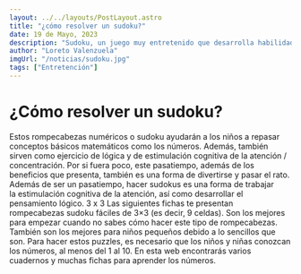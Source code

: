 ```yaml
---
layout: ../../layouts/PostLayout.astro
title: "¿cómo resolver un sudoku?"
date: 19 de Mayo, 2023
description: "Sudoku, un juego muy entretenido que desarrolla habilidad matemática ."
author: "Loreto Valenzuela"
imgUrl: "/noticias/sudoku.jpg"
tags: ["Entretención"]
---
```


# **¿Cómo resolver un sudoku?**

Estos rompecabezas numéricos o sudoku ayudarán a los niños a repasar conceptos básicos
matemáticos como los números. Además, también sirven como ejercicio de lógica y
de estimulación cognitiva de la atención / concentración. Por si fuera poco, este pasatiempo,
además de los beneficios que presenta, también es una forma de divertirse y pasar el rato.
Además de ser un pasatiempo, hacer sudokus es una forma de trabajar la estimulación cognitiva
de la atención, así como desarrollar el pensamiento lógico. 3 x 3
Las siguientes fichas te presentan rompecabezas sudoku fáciles de 3×3 (es decir, 9 celdas). Son los
mejores para empezar cuando no sabes cómo hacer este tipo de rompecabezas. También son
los mejores para niños pequeños debido a lo sencillos que son. Para hacer estos puzzles, es
necesario que los niños y niñas conozcan los números, al menos del 1 al 10. En esta web
encontrarás varios cuadernos y muchas fichas para aprender los números.